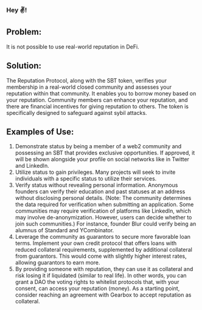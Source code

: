 ### Hey ✌️!
## **Problem**:
It is not possible to use real-world reputation in DeFi. 
## **Solution**:
The Reputation Protocol, along with the SBT token, verifies your membership in a real-world closed community and assesses your reputation within that community. It enables you to borrow money based on your reputation. Community members can enhance your reputation, and there are financial incentives for giving reputation to others. The token is specifically designed to safeguard against sybil attacks.
## **Examples of Use:**
1. Demonstrate status by being a member of a web2 community and possessing an SBT that provides exclusive opportunities. If approved, it will be shown alongside your profile on social networks like in Twitter and LinkedIn.
2. Utilize status to gain privileges. Many projects will seek to invite individuals with a specific status to utilize their services.
3. Verify status without revealing personal information. Anonymous founders can verify their education and past statuses at an address without disclosing personal details. (Note: The community determines the data required for verification when submitting an application. Some communities may require verification of platforms like LinkedIn, which may involve de-anonymization. However, users can decide whether to join such communities.)
For instance, founder Blur could verify being an alumnus of Standard and YCombinator.
4. Leverage the community as guarantors to secure more favorable loan terms. Implement your own credit protocol that offers loans with reduced collateral requirements, supplemented by additional collateral from guarantors. This would come with slightly higher interest rates, allowing guarantors to earn more.
5. By providing someone with reputation, they can use it as collateral and risk losing it if liquidated (similar to real life). In other words, you can grant a DAO the voting rights to whitelist protocols that, with your consent, can access your reputation (money). As a starting point, consider reaching an agreement with Gearbox to accept reputation as collateral.


